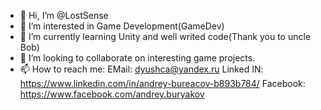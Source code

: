 - 👋 Hi, I’m @LostSense
- 👀 I’m interested in Game Development(GameDev)
- 🌱 I’m currently learning Unity and well writed code(Thank you to uncle Bob)
- 💞️ I’m looking to collaborate on interesting game projects.
- 📫 How to reach me:
EMail: dyushca@yandex.ru
Linked IN: https://www.linkedin.com/in/andrey-bureacov-b893b784/
Facebook: https://www.facebook.com/andrey.buryakov
<!---
LostSense/LostSense is a ✨ special ✨ repository because its `README.md` (this file) appears on your GitHub profile.
You can click the Preview link to take a look at your changes.
--->
